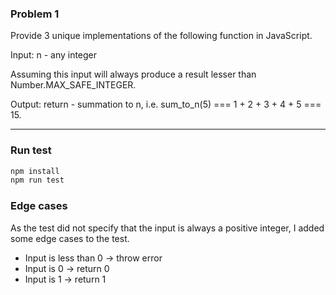 ### Problem 1

Provide 3 unique implementations of the following function in JavaScript.

Input: n - any integer

Assuming this input will always produce a result lesser than Number.MAX_SAFE_INTEGER.

Output: return - summation to n, i.e. sum_to_n(5) === 1 + 2 + 3 + 4 + 5 === 15.

-------

### Run test

```bash
npm install
npm run test
```

### Edge cases

As the test did not specify that the input is always a positive integer, I added some edge cases to the test.

- Input is less than 0 -> throw error
- Input is 0 -> return 0
- Input is 1 -> return 1
